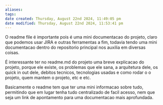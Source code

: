 ```yaml
---
aliases: 
tags: 
date created: Thursday, August 22nd 2024, 11:49:05 pm
date modified: Thursday, August 22nd 2024, 11:53:41 pm
---
```

O readme file é importante pois é uma mini documentacao do projeto, claro que podemos usar JIRA e outras ferramentas a fim, todavia tendo uma mini documentacao dentro do repositorio principal nos auxilia em diversas coisas.

É interessante ter no readme.md do projeto uma breve explicacao do projeto, porque ele existe, os problemas que ele sana, a arquitetura dele, os quick in out dele, debitos tecnicos, tecnologias usadas e como rodar o o projeto, quem mantem o projeto, etc e etc.

Basicamente o readme tem que ter uma mini informacao sobre tudo, permitindo que em lugar tenha tudo centralizado de facil acesso, nem que seja um link de apontamento para uma documentacao mais aprofundada.